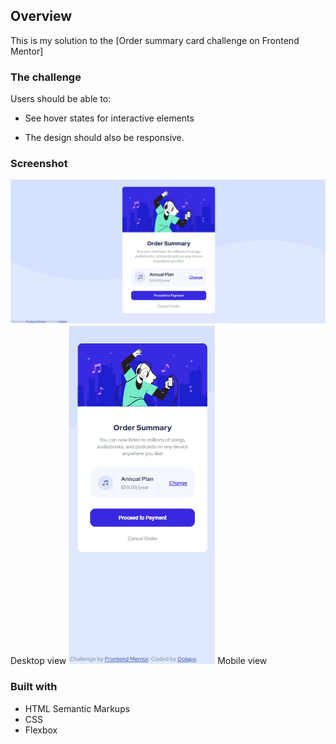 ## Overview
This is my solution to the [Order summary card challenge on Frontend Mentor]

### The challenge
Users should be able to:

- See hover states for interactive elements

- The design should also be responsive.

### Screenshot
<img src="/design/finished-products/Frontend Mentor _ Order summary card-desktop.png">
Desktop view

<img src="/design/finished-products/Frontend Mentor _ Order summary card-mobile.png">
Mobile view

### Built with
- HTML Semantic Markups
- CSS 
- Flexbox
